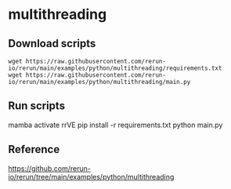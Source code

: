 # multithreading

## Download scripts
```
wget https://raw.githubusercontent.com/rerun-io/rerun/main/examples/python/multithreading/requirements.txt
wget https://raw.githubusercontent.com/rerun-io/rerun/main/examples/python/multithreading/main.py
```


## Run scripts
mamba activate rrVE
pip install -r requirements.txt
python main.py


## Reference
https://github.com/rerun-io/rerun/tree/main/examples/python/multithreading


